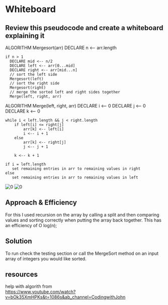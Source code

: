 # Whiteboard


## Review this pseudocode and create a whiteboard explaining it
ALGORITHM Mergesort(arr)
    DECLARE n <-- arr.length

    if n > 1
      DECLARE mid <-- n/2
      DECLARE left <-- arr[0...mid]
      DECLARE right <-- arr[mid...n]
      // sort the left side
      Mergesort(left)
      // sort the right side
      Mergesort(right)
      // merge the sorted left and right sides together
      Merge(left, right, arr)

ALGORITHM Merge(left, right, arr)
    DECLARE i <-- 0
    DECLARE j <-- 0
    DECLARE k <-- 0

    while i < left.length && j < right.length
        if left[i] <= right[j]
            arr[k] <-- left[i]
            i <-- i + 1
        else
            arr[k] <-- right[j]
            j <-- j + 1

        k <-- k + 1

    if i = left.length
       set remaining entries in arr to remaining values in right
    else
       set remaining entries in arr to remaining values in left
       
![0](https://user-images.githubusercontent.com/106052558/191437815-d3f1f214-fc3e-4e1b-8051-19f8e7416ddd.jpg)
![0](https://user-images.githubusercontent.com/106052558/191437861-706cdb14-f334-4263-a4d9-2410fb89ce4d.jpg)


## Approach & Efficiency
For this I used recursion on the array by calling a split and then comparing values and sorting correctly when putting the array back together.
This has an efficiency of O log(n);

## Solution
To run check the testing section or call the MergeSort method on an input array of integers you would like sorted.

## resources
help with algorith from   
https://www.youtube.com/watch?v=bOk35XmHPKs&t=1086s&ab_channel=CodingwithJohn
